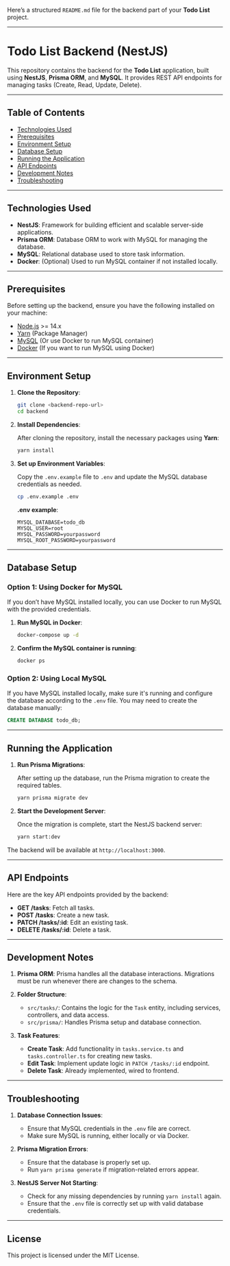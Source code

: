 Here’s a structured `README.md` file for the backend part of your **Todo List** project.

---

# Todo List Backend (NestJS)

This repository contains the backend for the **Todo List** application, built using **NestJS**, **Prisma ORM**, and **MySQL**. It provides REST API endpoints for managing tasks (Create, Read, Update, Delete).

---

## Table of Contents

- [Technologies Used](#technologies-used)
- [Prerequisites](#prerequisites)
- [Environment Setup](#environment-setup)
- [Database Setup](#database-setup)
- [Running the Application](#running-the-application)
- [API Endpoints](#api-endpoints)
- [Development Notes](#development-notes)
- [Troubleshooting](#troubleshooting)

---

## Technologies Used

- **NestJS**: Framework for building efficient and scalable server-side applications.
- **Prisma ORM**: Database ORM to work with MySQL for managing the database.
- **MySQL**: Relational database used to store task information.
- **Docker**: (Optional) Used to run MySQL container if not installed locally.

---

## Prerequisites

Before setting up the backend, ensure you have the following installed on your machine:

- [Node.js](https://nodejs.org/) >= 14.x
- [Yarn](https://yarnpkg.com/) (Package Manager)
- [MySQL](https://www.mysql.com/) (Or use Docker to run MySQL container)
- [Docker](https://www.docker.com/) (If you want to run MySQL using Docker)

---

## Environment Setup

1. **Clone the Repository**:

   ```bash
   git clone <backend-repo-url>
   cd backend
   ```

2. **Install Dependencies**:

   After cloning the repository, install the necessary packages using **Yarn**:
   ```bash
   yarn install
   ```

3. **Set up Environment Variables**:

   Copy the `.env.example` file to `.env` and update the MySQL database credentials as needed.
   
   ```bash
   cp .env.example .env
   ```

   **.env example**:
   ```env
   MYSQL_DATABASE=todo_db
   MYSQL_USER=root
   MYSQL_PASSWORD=yourpassword
   MYSQL_ROOT_PASSWORD=yourpassword
   ```

---

## Database Setup

### Option 1: Using Docker for MySQL

If you don’t have MySQL installed locally, you can use Docker to run MySQL with the provided credentials.

1. **Run MySQL in Docker**:
   ```bash
   docker-compose up -d
   ```

2. **Confirm the MySQL container is running**:
   ```bash
   docker ps
   ```

### Option 2: Using Local MySQL

If you have MySQL installed locally, make sure it's running and configure the database according to the `.env` file. You may need to create the database manually:

```sql
CREATE DATABASE todo_db;
```

---

## Running the Application

1. **Run Prisma Migrations**:

   After setting up the database, run the Prisma migration to create the required tables.

   ```bash
   yarn prisma migrate dev
   ```

2. **Start the Development Server**:

   Once the migration is complete, start the NestJS backend server:
   ```bash
   yarn start:dev
   ```

The backend will be available at `http://localhost:3000`.

---

## API Endpoints

Here are the key API endpoints provided by the backend:

- **GET /tasks**: Fetch all tasks.
- **POST /tasks**: Create a new task.
- **PATCH /tasks/:id**: Edit an existing task.
- **DELETE /tasks/:id**: Delete a task.

---

## Development Notes

1. **Prisma ORM**: Prisma handles all the database interactions. Migrations must be run whenever there are changes to the schema.

2. **Folder Structure**:
   - `src/tasks/`: Contains the logic for the `Task` entity, including services, controllers, and data access.
   - `src/prisma/`: Handles Prisma setup and database connection.

3. **Task Features**:
   - **Create Task**: Add functionality in `tasks.service.ts` and `tasks.controller.ts` for creating new tasks.
   - **Edit Task**: Implement update logic in `PATCH /tasks/:id` endpoint.
   - **Delete Task**: Already implemented, wired to frontend.

---

## Troubleshooting

1. **Database Connection Issues**:
   - Ensure that MySQL credentials in the `.env` file are correct.
   - Make sure MySQL is running, either locally or via Docker.
   
2. **Prisma Migration Errors**:
   - Ensure that the database is properly set up.
   - Run `yarn prisma generate` if migration-related errors appear.

3. **NestJS Server Not Starting**:
   - Check for any missing dependencies by running `yarn install` again.
   - Ensure that the `.env` file is correctly set up with valid database credentials.

---

## License

This project is licensed under the MIT License.

